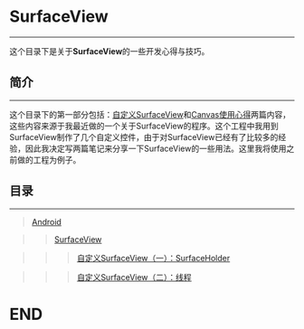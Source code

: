 # SurfaceView

---

这个目录下是关于**SurfaceView**的一些开发心得与技巧。

## 简介

---

这个目录下的第一部分包括：[自定义SurfaceView](./自定义SurfaceView1.md)和[Canvas使用心得]()两篇内容，这些内容来源于我最近做的一个关于SurfaceView的程序。这个工程中我用到SurfaceView制作了几个自定义控件，由于对SurfaceView已经有了比较多的经验，因此我决定写两篇笔记来分享一下SurfaceView的一些用法。这里我将使用之前做的工程为例子。

## 目录

---

> [Android](../README.md)

>> [SurfaceView](README.md)

>>> [自定义SurfaceView（一）：SurfaceHolder](./自定义SurfaceView1.md)

>>> [自定义SurfaceView（二）：线程](./自定义SurfaceView2.md)

# END
